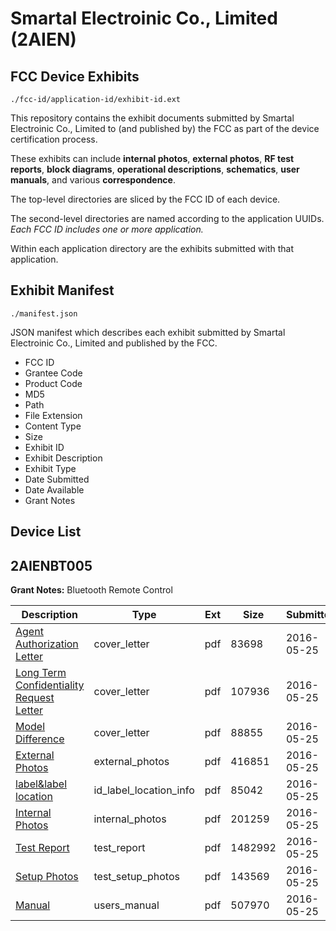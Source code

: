 # Smartal Electroinic Co., Limited (2AIEN)
## FCC Device Exhibits

```
./fcc-id/application-id/exhibit-id.ext
```

This repository contains the exhibit documents submitted by Smartal Electroinic Co., Limited to (and published by) the FCC as part of the device certification process.

These exhibits can include **internal photos**, **external photos**, **RF test reports**, **block diagrams**, **operational descriptions**, **schematics**, **user manuals**, and various **correspondence**.

The top-level directories are sliced by the FCC ID of each device.

The second-level directories are named according to the application UUIDs. *Each FCC ID includes one or more application.*

Within each application directory are the exhibits submitted with that application. 

## Exhibit Manifest

```
./manifest.json
```

JSON manifest which describes each exhibit submitted by Smartal Electroinic Co., Limited and published by the FCC.

- FCC ID
- Grantee Code
- Product Code
- MD5
- Path
- File Extension
- Content Type
- Size
- Exhibit ID
- Exhibit Description
- Exhibit Type
- Date Submitted
- Date Available
- Grant Notes

## Device List
## 2AIENBT005
**Grant Notes:** Bluetooth Remote Control

| Description | Type | Ext | Size | Submitted | Available |
| ----------- | ---- | --- | ---- | --------- | --------- |
| [Agent Authorization Letter](2AIENBT005/39476c0f19ad5a301e22900e81b1889f/3003935.pdf) | cover_letter | pdf | 83698 | 2016-05-25 | 2016-05-25 |
| [Long Term Confidentiality Request Letter](2AIENBT005/39476c0f19ad5a301e22900e81b1889f/3003943.pdf) | cover_letter | pdf | 107936 | 2016-05-25 | 2016-05-25 |
| [Model Difference](2AIENBT005/39476c0f19ad5a301e22900e81b1889f/3003945.pdf) | cover_letter | pdf | 88855 | 2016-05-25 | 2016-05-25 |
| [External Photos](2AIENBT005/39476c0f19ad5a301e22900e81b1889f/3003940.pdf) | external_photos | pdf | 416851 | 2016-05-25 | 2016-05-25 |
| [label&label location](2AIENBT005/39476c0f19ad5a301e22900e81b1889f/3003942.pdf) | id_label_location_info | pdf | 85042 | 2016-05-25 | 2016-05-25 |
| [Internal Photos](2AIENBT005/39476c0f19ad5a301e22900e81b1889f/3003941.pdf) | internal_photos | pdf | 201259 | 2016-05-25 | 2016-05-25 |
| [Test Report](2AIENBT005/39476c0f19ad5a301e22900e81b1889f/3003936.pdf) | test_report | pdf | 1482992 | 2016-05-25 | 2016-05-25 |
| [Setup Photos](2AIENBT005/39476c0f19ad5a301e22900e81b1889f/3003947.pdf) | test_setup_photos | pdf | 143569 | 2016-05-25 | 2016-05-25 |
| [Manual](2AIENBT005/39476c0f19ad5a301e22900e81b1889f/3003944.pdf) | users_manual | pdf | 507970 | 2016-05-25 | 2016-05-25 |
